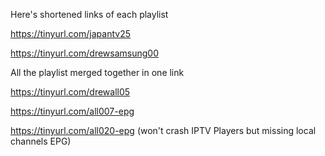 Here's shortened links of each playlist

https://tinyurl.com/japantv25

https://tinyurl.com/drewsamsung00

All the playlist merged together in one link

https://tinyurl.com/drewall05

https://tinyurl.com/all007-epg

https://tinyurl.com/all020-epg (won't crash IPTV Players but missing local channels EPG)
